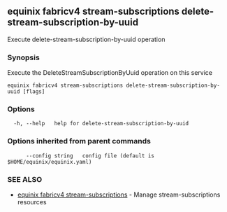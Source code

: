 ## equinix fabricv4 stream-subscriptions delete-stream-subscription-by-uuid

Execute delete-stream-subscription-by-uuid operation

### Synopsis

Execute the DeleteStreamSubscriptionByUuid operation on this service

```
equinix fabricv4 stream-subscriptions delete-stream-subscription-by-uuid [flags]
```

### Options

```
  -h, --help   help for delete-stream-subscription-by-uuid
```

### Options inherited from parent commands

```
      --config string   config file (default is $HOME/equinix/equinix.yaml)
```

### SEE ALSO

* [equinix fabricv4 stream-subscriptions](equinix_fabricv4_stream-subscriptions.md)	 - Manage stream-subscriptions resources

